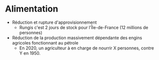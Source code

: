 # Alimentation

- Réduction et rupture d'approvisionnement
  - Rungis c'est 2 jours de stock pour l'Île-de-France (12 millions de personnes)
- Réduction de la production massivement dépendante des engins agricoles fonctionnant au pétrole
  - En 2020, un agriculteur à en charge de nourrir X personnes, contre Y en 1950.

